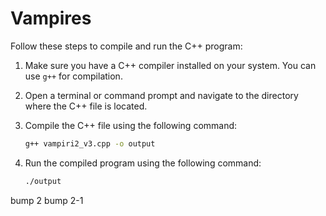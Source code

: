 # Vampires
Follow these steps to compile and run the C++ program:

1. Make sure you have a C++ compiler installed on your system. You can use `g++` for compilation.

2. Open a terminal or command prompt and navigate to the directory where the C++ file is located.

3. Compile the C++ file using the following command:

   ```bash
   g++ vampiri2_v3.cpp -o output
   
4. Run the compiled program using the following command:

   ```bash
   ./output

bump 2
bump 2-1
